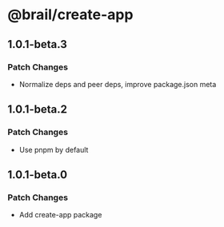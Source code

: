 # @brail/create-app

## 1.0.1-beta.3

### Patch Changes

- Normalize deps and peer deps, improve package.json meta

## 1.0.1-beta.2

### Patch Changes

- Use pnpm by default

## 1.0.1-beta.0

### Patch Changes

- Add create-app package
